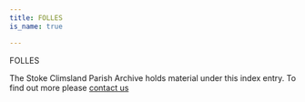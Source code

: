 ```yaml
---
title: FOLLES
is_name: true

---
```


FOLLES


The Stoke Climsland Parish Archive holds material under this index entry. To find out more please [contact us](/contact/)
